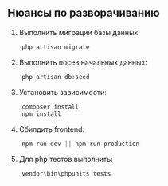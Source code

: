 ## Нюансы по разворачиванию
1. Выполнить миграции базы данных:
```php 
    php artisan migrate
```
2. Выполнить посев начальных данных:
```php 
    php artisan db:seed
```
3. Установить зависимости:
```javascript 
    composer install
    npm install
```
4. Сбилдить frontend:
```javascript 
    npm run dev || npm run production
```
5. Для php тестов выполнить:
```php 
    vendor\bin\phpunits tests
```
